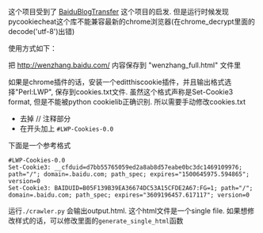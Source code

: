 这个项目受到了 [BaiduBlogTransfer](https://github.com/cheezer/BaiduBlogTransferer) 这个项目的启发. 但是运行时候发现pycookiecheat这个库不能兼容最新的chrome浏览器(在chrome_decrypt里面的decode('utf-8')出错)

使用方式如下：

把 http://wenzhang.baidu.com/ 内容保存到 "wenzhang_full.html" 文件里

如果是chrome插件的话，安装一个editthiscookie插件，并且输出格式选择"Perl:LWP", 保存到cookies.txt文件. 虽然这个格式声称是Set-Cookie3 format, 但是不能被python cookielib正确识别. 所以需要手动修改cookies.txt

- 去掉 // 注释部分
- 在开头加上 `#LWP-Cookies-0.0`

下面是一个参考格式

```
#LWP-Cookies-0.0
Set-Cookie3: __cfduid=d7bb55765059ed2a8ab8d57eabe0bc3dc1469109976; path="/"; domain=.baidu.com; path_spec; expires="1500645975.594865"; version=0
Set-Cookie3: BAIDUID=B05F139B39EA36674DC53A15CFDE2A67:FG=1; path="/"; domain=.baidu.com; path_spec; expires="3609196457.617117"; version=0
```

运行`./crawler.py` 会输出output.html. 这个html文件是一个single file. 如果想修改样式的话，可以修改里面的`generate_single_html`函数
